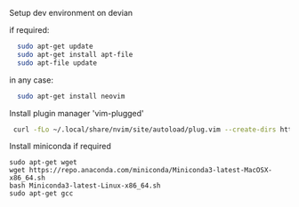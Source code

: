 Setup dev environment on devian


if required:
```bash
  sudo apt-get update
  sudo apt-get install apt-file
  sudo apt-file update
```
in any case:
```bash
  sudo apt-get install neovim
```

Install plugin manager 'vim-plugged'
```bash
 curl -fLo ~/.local/share/nvim/site/autoload/plug.vim --create-dirs https://raw.githubusercontent.com/junegunn/vim-plug/master/plug.vim
```

Install miniconda if required
```
sudo apt-get wget
wget https://repo.anaconda.com/miniconda/Miniconda3-latest-MacOSX-x86_64.sh
bash Miniconda3-latest-Linux-x86_64.sh
sudo apt-get gcc
```

